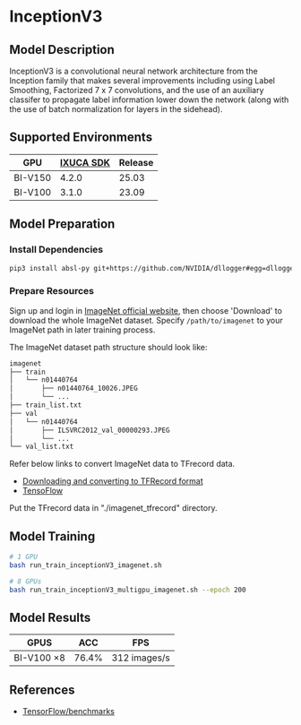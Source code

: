 # InceptionV3

## Model Description

InceptionV3 is a convolutional neural network architecture from the Inception family that makes several improvements including using Label Smoothing, Factorized 7 x 7 convolutions, and the use of an auxiliary classifer to propagate label information lower down the network (along with the use of batch normalization for layers in the sidehead).

## Supported Environments

| GPU    | [IXUCA SDK](https://gitee.com/deep-spark/deepspark#%E5%A4%A9%E6%95%B0%E6%99%BA%E7%AE%97%E8%BD%AF%E4%BB%B6%E6%A0%88-ixuca) | Release |
|--------|-----------|---------|
| BI-V150 | 4.2.0     |  25.03  |
| BI-V100 | 3.1.0     |  23.09  |

## Model Preparation

### Install Dependencies

```bash
pip3 install absl-py git+https://github.com/NVIDIA/dllogger#egg=dllogger
```

### Prepare Resources

Sign up and login in [ImageNet official website](https://www.image-net.org/index.php), then choose 'Download' to download the whole ImageNet dataset. Specify `/path/to/imagenet` to your ImageNet path in later training process.

The ImageNet dataset path structure should look like:

```bash
imagenet
├── train
│   └── n01440764
│       ├── n01440764_10026.JPEG
│       └── ...
├── train_list.txt
├── val
│   └── n01440764
│       ├── ILSVRC2012_val_00000293.JPEG
│       └── ...
└── val_list.txt
```

Refer below links to convert ImageNet data to TFrecord data.

- [Downloading and converting to TFRecord format](https://github.com/kmonachopoulos/ImageNet-to-TFrecord)
- [TensoFlow](https://github.com/tensorflow/models/tree/master/research/slim#downloading-and-converting-to-tfrecord-format)

Put the TFrecord data in "./imagenet_tfrecord" directory.

## Model Training

```bash
# 1 GPU
bash run_train_inceptionV3_imagenet.sh

# 8 GPUs
bash run_train_inceptionV3_multigpu_imagenet.sh --epoch 200
```

## Model Results

| GPUS       | ACC   | FPS          |
| ---------- | ----- | ------------ |
| BI-V100 ×8 | 76.4% | 312 images/s |

## References

- [TensorFlow/benchmarks](https://github.com/tensorflow/benchmarks/tree/master/scripts/tf_cnn_benchmarks)